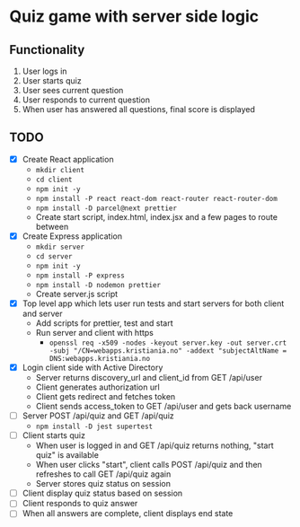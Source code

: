   # Quiz game with server side logic

## Functionality

1. User logs in
2. User starts quiz
3. User sees current question
4. User responds to current question
5. When user has answered all questions, final score is displayed

## TODO

* [x] Create React application
    * `mkdir client`
    * `cd client`
    * `npm init -y`
    * `npm install -P react react-dom react-router react-router-dom`
    * `npm install -D parcel@next prettier`
    * Create start script, index.html, index.jsx and a few pages to route between
* [x] Create Express application
    * `mkdir server`
    * `cd server`
    * `npm init -y`
    * `npm install -P express`
    * `npm install -D nodemon prettier`
    * Create server.js script
* [x] Top level app which lets user run tests and start servers for both client and server
    * Add scripts for prettier, test and start
    * Run server and client with https
      * `openssl req -x509 -nodes -keyout server.key -out server.crt -subj "/CN=webapps.kristiania.no" -addext "subjectAltName = DNS:webapps.kristiania.no`
* [x] Login client side with Active Directory
    * Server returns discovery_url and client_id from GET /api/user
    * Client generates authorization url
    * Client gets redirect and fetches token
    * Client sends access_token to GET /api/user and gets back username
* [ ] Server POST /api/quiz and GET /api/quiz
    * `npm install -D jest supertest`
* [ ] Client starts quiz
    * When user is logged in and GET /api/quiz returns nothing, "start quiz" is available
    * When user clicks "start", client calls POST /api/quiz and then refreshes to call GET /api/quiz again
    * Server stores quiz status on session
* [ ] Client display quiz status based on session
* [ ] Client responds to quiz answer
* [ ] When all answers are complete, client displays end state
